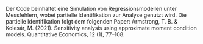 Der Code beinhaltet eine Simulation von Regressionsmodellen unter Messfehlern, wobei partielle Identifikation zur Analyse genutzt wird. 
Die partielle Identifikation folgt dem folgenden Paper: Armstrong, T. B. & Kolesár, M. (2021). Sensitivity analysis using approximate moment condition models. Quantitative Economics, 12 (1), 77–108.
